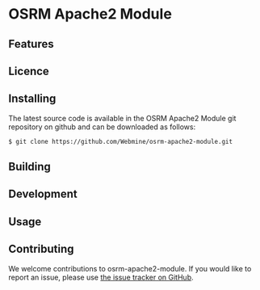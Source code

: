 # OSRM Apache2 Module #

## Features ##

## Licence ##

## Installing ##

The latest source code is available in the OSRM Apache2 Module git repository on github
and can be downloaded as follows:

```sh
$ git clone https://github.com/Webmine/osrm-apache2-module.git
```

## Building ##

## Development ##

## Usage ##

## Contributing ##

We welcome contributions to osrm-apache2-module. If you would like to report an issue, please use [the issue tracker on GitHub](https://github.com/Webmine/osrm-apache2-module/issues).
